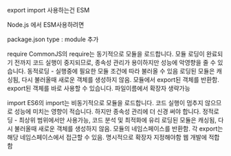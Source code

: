 export import 사용하는건 ESM

Node.js 에서 ESM사용하려면

package.json
type : module 추가


require
CommonJS의 require는 동기적으로 모듈을 로드합니다. 모듈 로딩이 완료되기 전까지 코드 실행이 중지되므로, 종속성 관리가 용이하지만 성능에 악영향을 줄 수 있습니다.
동적로딩 - 실행중에 필요한 모듈 조건에 따라 불러올 수 있음
로딩된 모듈은 캐싱됨, 다시 불러올때 새로운 객체를 생성하지 않음.
모듈에서 export된 객체를 반환함. export된 객체를 바로 사용할 수 있습니다.
파일이름에서 확장자 생략가능
 

import
ES6의 import는 비동기적으로 모듈을 로드합니다. 코드 실행이 멈추지 않으므로 성능에 미치는 영향이 적습니다. 하지만 종속성 관리에 더 신경 써야 합니다.
정적로딩 - 최상위 범위에서만 사용가능, 코드 분석 및 최적화에 유리
로딩된 모듈은 캐싱됨, 다시 불러올때 새로운 객체를 생성하지 않음.
모듈의 네임스페이스를 반환함. 각 export는 해당 네임스페이스에서 접근할 수 있음.
명시적으로 확장자 지정해야함
웹 개발에 적합함